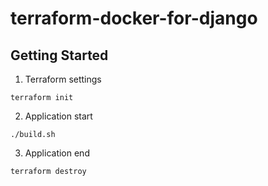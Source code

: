 # terraform-docker-for-django

## Getting Started

1. Terraform settings

```
terraform init
```

2. Application start

```
./build.sh
```

3. Application end

```
terraform destroy
```
